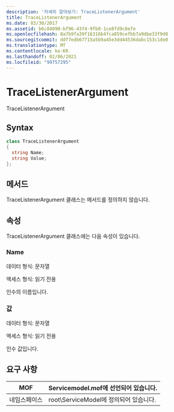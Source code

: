 ```yaml
---
description: '자세히 알아보기: TraceListenerArgument'
title: TraceListenerArgument
ms.date: 03/30/2017
ms.assetid: b6c84090-bf96-43f4-9fb0-1ce8fd9c8efe
ms.openlocfilehash: 8a7b9fa39f16316b4fca859cefbb7a9dbe33f9d8
ms.sourcegitcommit: ddf7edb67715a5b9a45e3dd44536dabc153c1de0
ms.translationtype: MT
ms.contentlocale: ko-KR
ms.lasthandoff: 02/06/2021
ms.locfileid: "99757295"
---
```

# <a name="tracelistenerargument"></a>TraceListenerArgument

TraceListenerArgument  
  
## <a name="syntax"></a>Syntax  
  
```csharp
class TraceListenerArgument  
{  
  string Name;  
  string Value;  
};  
```  
  
## <a name="methods"></a>메서드  

 TraceListenerArgument 클래스는 메서드를 정의하지 않습니다.  
  
## <a name="properties"></a>속성  

 TraceListenerArgument 클래스에는 다음 속성이 있습니다.  
  
### <a name="name"></a>Name  

 데이터 형식: 문자열  
  
 액세스 형식: 읽기 전용  
  
 인수의 이름입니다.  
  
### <a name="value"></a>값  

 데이터 형식: 문자열  
  
 액세스 형식: 읽기 전용  
  
 인수 값입니다.  
  
## <a name="requirements"></a>요구 사항  
  
|MOF|Servicemodel.mof에 선언되어 있습니다.|  
|---------|-----------------------------------|  
|네임스페이스|root\ServiceModel에 정의되어 있습니다.|
